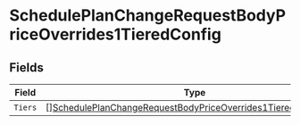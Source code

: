 # SchedulePlanChangeRequestBodyPriceOverrides1TieredConfig


## Fields

| Field                                                                                                                                                       | Type                                                                                                                                                        | Required                                                                                                                                                    | Description                                                                                                                                                 |
| ----------------------------------------------------------------------------------------------------------------------------------------------------------- | ----------------------------------------------------------------------------------------------------------------------------------------------------------- | ----------------------------------------------------------------------------------------------------------------------------------------------------------- | ----------------------------------------------------------------------------------------------------------------------------------------------------------- |
| `Tiers`                                                                                                                                                     | [][SchedulePlanChangeRequestBodyPriceOverrides1TieredConfigTiers](../../models/operations/scheduleplanchangerequestbodypriceoverrides1tieredconfigtiers.md) | :heavy_minus_sign:                                                                                                                                          | N/A                                                                                                                                                         |
